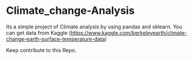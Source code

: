 # Climate_change-Analysis

Its a simple project of Climate analysis by using pandas and sklearn.
You can get data from Kaggle 
(https://www.kaggle.com/berkeleyearth/climate-change-earth-surface-temperature-data)


Keep contribute to this Repo.
